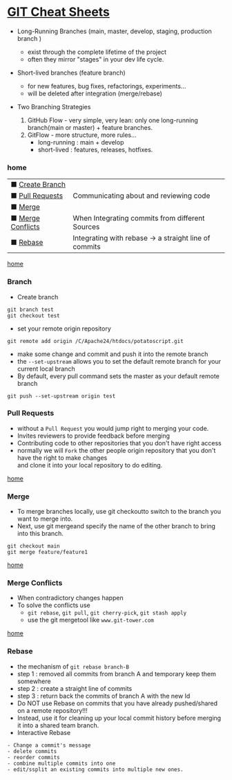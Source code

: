 # [GIT Cheat Sheets](https://github.com/potatoscript/git/wiki)

- Long-Running Branches (main, master, develop, staging, production branch )

  - exist through the complete lifetime of the project
  - often they mirror "stages" in your dev life cycle.

- Short-lived branches (feature branch)

  - for new features, bug fixes, refactorings, experiments...
  - will be deleted after integration (merge/rebase)

- Two Branching Strategies
  1. GitHub Flow - very simple, very lean: only one long-running branch(main or master) + feature branches.
  2. GitFlow - more structure, more rules...
     - long-running : main + develop
     - short-lived : features, releases, hotfixes.

### home

|                                       |                                                       |
| ------------------------------------- | ----------------------------------------------------- |
| ■ [Create Branch](#Branch)            |                                                       |
| ■ [Pull Requests](#Pull-Requests)     | Communicating about and reviewing code                |
| ■ [Merge](#Merge)                     |                                                       |
| ■ [Merge Conflicts](#Merge-Conflicts) | When Integrating commits from different Sources       |
| ■ [Rebase](#Rebase)                   | Integrating with rebase -> a straight line of commits |

[home](#home)

### Branch

- Create branch

```git
git branch test
git checkout test
```

- set your remote origin repository

```git
git remote add origin /C/Apache24/htdocs/potatoscript.git
```

- make some change and commit and push it into the remote branch
- the `--set-upstream` allows you to set the default remote branch for your current local branch
- By default, every pull command sets the master as your default remote branch

```git
git push --set-upstream origin test
```

### Pull Requests

- without a `Pull Request` you would jump right to merging your code.
- Invites reviewers to provide feedback before merging
- Contributing code to other repositories that you don't have right access
- normally we will `Fork` the other people origin repository that you don't have the right to make changes<br>
  and clone it into your local repository to do editing.

[home](#home)

### Merge

- To merge branches locally, use git checkoutto switch to the branch you want to merge into.
- Next, use git mergeand specify the name of the other branch to bring into this branch.

```git
git checkout main
git merge feature/feature1
```

[home](#home)

### Merge Conflicts

- When contradictory changes happen
- To solve the conflicts use
  - `git rebase`, `git pull`, `git cherry-pick`, `git stash apply`
  - use the git mergetool like `www.git-tower.com`

[home](#home)

### Rebase

- the mechanism of `git rebase branch-B`
- step 1 : removed all commits from branch A and temporary keep them somewhere
- step 2 : create a straight line of commits
- step 3 : return back the commits of branch A with the new Id
- Do NOT use Rebase on commits that you have already pushed/shared on a remote repository!!!
- Instead, use it for cleaning up your local commit history before merging it into a shared team branch.
- Interactive Rebase

```git
- Change a commit's message
- delete commits
- reorder commits
- combine multiple commits into one
- edit/ssplit an existing commits into multiple new ones.
```
